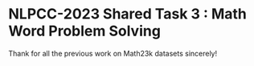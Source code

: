 # NLPCC-2023 Shared Task 3 : Math Word Problem Solving
Thank for all the previous work on Math23k datasets sincerely!
